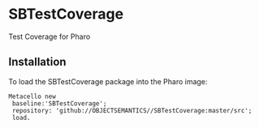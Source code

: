 # SBTestCoverage
Test Coverage for Pharo

## Installation 
To load the SBTestCoverage package into the Pharo image:

```Smalltalk
Metacello new
 baseline:'SBTestCoverage';
 repository: 'github://OBJECTSEMANTICS//SBTestCoverage:master/src';
 load.
```
